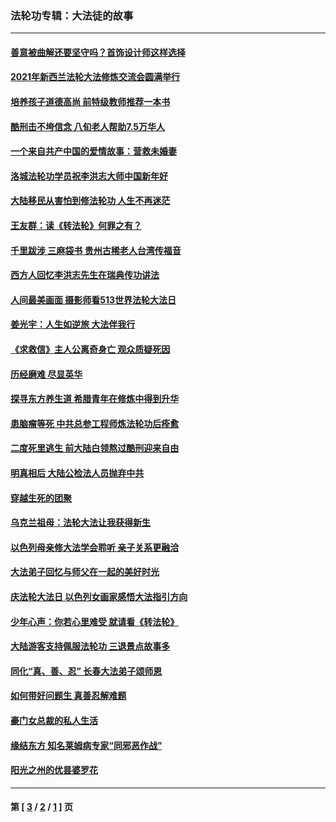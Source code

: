 ### 法轮功专辑：大法徒的故事
---
#### [善意被曲解还要坚守吗？首饰设计师这样选择](../../pages/nf1147481/n13077575.md?08110430) 
#### [2021年新西兰法轮大法修炼交流会圆满举行](../../pages/nf1147481/n13033149.md?08110430) 
#### [培养孩子道德高尚 前特级教师推荐一本书](../../pages/nf1147481/n12938640.md?08110430) 
#### [酷刑击不垮信念 八旬老人帮助7.5万华人](../../pages/nf1147481/n12880712.md?08110430) 
#### [一个来自共产中国的爱情故事：营救未婚妻](../../pages/nf1147481/n12778386.md?08110430) 
#### [洛城法轮功学员祝李洪志大师中国新年好](../../pages/nf1147481/n12724685.md?08110430) 
#### [大陆移民从害怕到修法轮功 人生不再迷茫](../../pages/nf1147481/n12414325.md?08110430) 
#### [王友群：读《转法轮》何罪之有？](../../pages/nf1147481/n12408647.md?08110430) 
#### [千里跋涉 三麻袋书 贵州古稀老人台湾传福音](../../pages/nf1147481/n12198750.md?08110430) 
#### [西方人回忆李洪志先生在瑞典传功讲法](../../pages/nf1147481/n12099607.md?08110430) 
#### [人间最美画面 摄影师看513世界法轮大法日](../../pages/nf1147481/n12094118.md?08110430) 
#### [姜光宇：人生如逆旅 大法伴我行](../../pages/nf1147481/n12088664.md?08110430) 
#### [《求救信》主人公离奇身亡 观众质疑死因](../../pages/nf1147481/n11845215.md?08110430) 
#### [历经磨难 尽显英华](../../pages/nf1147481/n11723297.md?08110430) 
#### [探寻东方养生道 希腊青年在修炼中得到升华](../../pages/nf1147481/n11494502.md?08110430) 
#### [患脑瘤等死 中共总参工程师炼法轮功后痊愈](../../pages/nf1147481/n11466682.md?08110430) 
#### [二度死里逃生 前大陆白领熬过酷刑迎来自由](../../pages/nf1147481/n11368594.md?08110430) 
#### [明真相后 大陆公检法人员抛弃中共](../../pages/nf1147481/n11358618.md?08110430) 
#### [穿越生死的团聚](../../pages/nf1147481/n11258922.md?08110430) 
#### [乌克兰祖母：法轮大法让我获得新生](../../pages/nf1147481/n11269457.md?08110430) 
#### [以色列母亲修大法学会聆听 亲子关系更融洽](../../pages/nf1147481/n11268195.md?08110430) 
#### [大法弟子回忆与师父在一起的美好时光](../../pages/nf1147481/n11267759.md?08110430) 
#### [庆法轮大法日 以色列女画家感悟大法指引方向](../../pages/nf1147481/n11267735.md?08110430) 
#### [少年心声：你若心里难受 就请看《转法轮》](../../pages/nf1147481/n11267496.md?08110430) 
#### [大陆游客支持佩服法轮功 三退景点故事多](../../pages/nf1147481/n11267378.md?08110430) 
#### [同化“真、善、忍” 长春大法弟子颂师恩](../../pages/nf1147481/n11266497.md?08110430) 
#### [如何带好问题生 真善忍解难题](../../pages/nf1147481/n11243655.md?08110430) 
#### [豪门女总裁的私人生活](../../pages/nf1147481/n10127794.md?08110430) 
#### [缘结东方 知名莱姆病专家“同邪恶作战”](../../pages/nf1147481/n10682468.md?08110430) 
#### [阳光之州的优昙婆罗花](../../pages/nf1147481/n10546697.md?08110430) 

---
#### 第 [ [3](./3.md?08110430) / [2](./2.md?08110430) / [1](./1.md?08110430) ] 页
